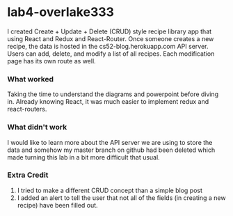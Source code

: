 # lab4-overlake333

I created Create + Update + Delete (CRUD) style recipe library app that using React and Redux and React-Router. Once someone creates a new recipe, the data is hosted in the cs52-blog.herokuapp.com API server. Users can add, delete, and modify a list of all recipes. Each modification page has its own route as well. 

### What worked
Taking the time to understand the diagrams and powerpoint before diving in. Already knowing React, it was much easier to implement redux and react-routers.

### What didn't work
I would like to learn more about the API server we are using to store the data and somehow my master branch on github had been deleted which made turning this lab in a bit more difficult that usual.

### Extra Credit
1) I tried to make a different CRUD concept than a simple blog post
2) I added an alert to tell the user that not all of the fields (in creating a new recipe) have been filled out. 
